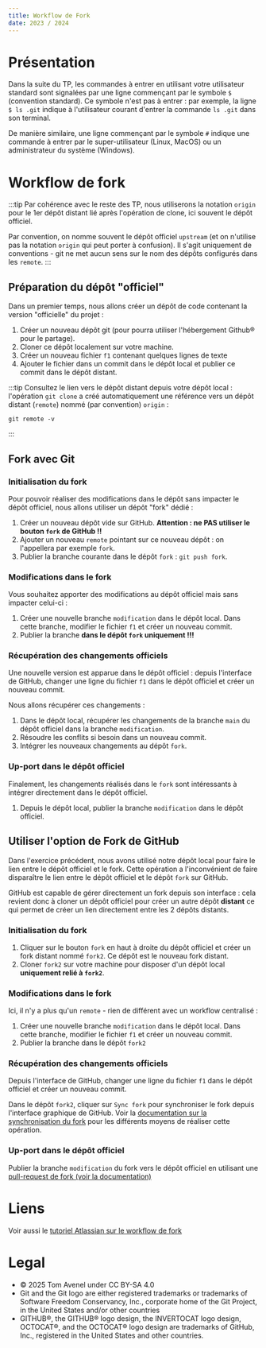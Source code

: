 ```yaml
---
title: Workflow de Fork
date: 2023 / 2024
---
```


# Présentation

Dans la suite du TP, les commandes à entrer en utilisant votre utilisateur standard sont signalées par une ligne commençant par le symbole `$` (convention standard). Ce symbole n'est pas à entrer : par exemple, la ligne `$ ls .git` indique à l'utilisateur courant d'entrer la commande `ls .git` dans son terminal.

De manière similaire, une ligne commençant par le symbole `#` indique une commande à entrer par le super-utilisateur (Linux, MacOS) ou un administrateur du système (Windows).

# Workflow de fork

:::tip
Par cohérence avec le reste des TP, nous utiliserons la notation `origin` pour le 1er dépôt distant lié après l'opération de clone, ici souvent le dépôt officiel.

Par convention, on nomme souvent le dépôt officiel `upstream` (et on n'utilise pas la notation `origin` qui peut porter à confusion). Il s'agit uniquement de conventions - git ne met aucun sens sur le nom des dépôts configurés dans les `remote`.
:::

## Préparation du dépôt "officiel"

Dans un premier temps, nous allons créer un dépôt de code contenant la version "officielle" du projet :

1. Créer un nouveau dépôt git (pour pourra utiliser l'hébergement Github® pour le partage).
1. Cloner ce dépôt localement sur votre machine.
1. Créer un nouveau fichier `f1` contenant quelques lignes de texte
1. Ajouter le fichier dans un commit dans le dépôt local et publier ce commit dans le dépôt distant.

:::tip
Consultez le lien vers le dépôt distant depuis votre dépôt local : l'opération `git clone` a créé automatiquement une référence vers un dépôt distant (`remote`) nommé (par convention) `origin` :

```
git remote -v
```
:::

## Fork avec Git

### Initialisation du fork

Pour pouvoir réaliser des modifications dans le dépôt sans impacter le dépôt officiel, nous allons utiliser un dépôt "fork" dédié :

1. Créer un nouveau dépôt vide sur GitHub. **Attention : ne PAS utiliser le bouton `fork` de GitHub !!**
1. Ajouter un nouveau `remote` pointant sur ce nouveau dépôt : on l'appellera par exemple `fork`.
1. Publier la branche courante dans le dépôt `fork` : `git push fork`.

### Modifications dans le fork

Vous souhaitez apporter des modifications au dépôt officiel mais sans impacter celui-ci :

1. Créer une nouvelle branche `modification` dans le dépôt local. Dans cette branche, modifier le fichier `f1` et créer un nouveau commit.
1. Publier la branche **dans le dépôt `fork` uniquement !!!**

### Récupération des changements officiels

Une nouvelle version est apparue dans le dépôt officiel : depuis l'interface de GitHub, changer une ligne du fichier `f1` dans le dépôt officiel et créer un nouveau commit.

Nous allons récupérer ces changements :

1. Dans le dépôt local, récupérer les changements de la branche `main` du dépôt officiel dans la branche `modification`.
1. Résoudre les conflits si besoin dans un nouveau commit.
1. Intégrer les nouveaux changements au dépôt `fork`.

### Up-port dans le dépôt officiel

Finalement, les changements réalisés dans le `fork` sont intéressants à intégrer directement dans le dépôt officiel.

1. Depuis le dépôt local, publier la branche `modification` dans le dépôt officiel.

## Utiliser l'option de Fork de GitHub

Dans l'exercice précédent, nous avons utilisé notre dépôt local pour faire le lien entre le dépôt officiel et le fork. Cette opération a l'inconvénient de faire disparaître le lien entre le dépôt officiel et le dépôt `fork` sur GitHub.

GitHub est capable de gérer directement un fork depuis son interface : cela revient donc à cloner un dépôt officiel pour créer un autre dépôt **distant** ce qui permet de créer un lien directement entre les 2 dépôts distants.

### Initialisation du fork

1. Cliquer sur le bouton `fork` en haut à droite du dépôt officiel et créer un fork distant nommé `fork2`. Ce dépôt est le nouveau fork distant.
1. Cloner `fork2` sur votre machine pour disposer d'un dépôt local **uniquement relié à `fork2`**.

### Modifications dans le fork

Ici, il n'y a plus qu'un `remote` - rien de différent avec un workflow centralisé :

1. Créer une nouvelle branche `modification` dans le dépôt local. Dans cette branche, modifier le fichier `f1` et créer un nouveau commit.
1. Publier la branche dans le dépôt `fork2`

### Récupération des changements officiels

Depuis l'interface de GitHub, changer une ligne du fichier `f1` dans le dépôt officiel et créer un nouveau commit.

Dans le dépôt `fork2`, cliquer sur `Sync fork` pour synchroniser le fork depuis l'interface graphique de GitHub. Voir la [documentation sur la synchronisation du fork](https://docs.github.com/en/pull-requests/collaborating-with-pull-requests/working-with-forks/syncing-a-fork?platform=linux) pour les différents moyens de réaliser cette opération.

### Up-port dans le dépôt officiel

Publier la branche `modification` du fork vers le dépôt officiel en utilisant une [pull-request de fork (voir la documentation)](https://docs.github.com/en/pull-requests/collaborating-with-pull-requests/proposing-changes-to-your-work-with-pull-requests/committing-changes-to-a-pull-request-branch-created-from-a-fork)

# Liens

Voir aussi le [tutoriel Atlassian sur le workflow de fork](https://www.atlassian.com/fr/git/tutorials/comparing-workflows/forking-workflow)

# Legal

- © 2025 Tom Avenel under CC  BY-SA 4.0
- Git and the Git logo are either registered trademarks or trademarks of Software Freedom Conservancy, Inc., corporate home of the Git Project, in the United States and/or other countries
- GITHUB®, the GITHUB® logo design, the INVERTOCAT logo design, OCTOCAT®, and the OCTOCAT® logo design are trademarks of GitHub, Inc., registered in the United States and other countries.
